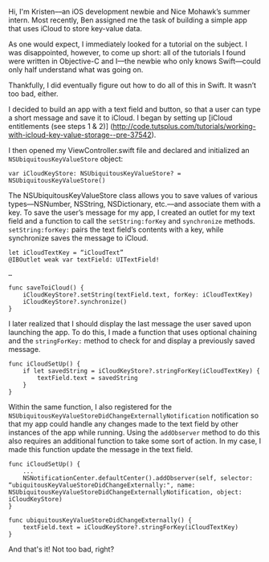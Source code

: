 Hi, I'm Kristen––an iOS development newbie and Nice Mohawk’s summer intern. Most recently, Ben assigned me the task of building a simple app that uses iCloud to store key-value data. 

As one would expect, I immediately looked for a tutorial on the subject. I was disappointed, however, to come up short: all of the tutorials I found were written in Objective-C and I––the newbie who only knows Swift––could only half understand what was going on.

Thankfully, I did eventually figure out how to do all of this in Swift. It wasn’t too bad, either.

I decided to build an app with a text field and button, so that a user can type a short message and save it to iCloud. I began by setting up [iCloud entitlements (see steps 1 & 2)] (http://code.tutsplus.com/tutorials/working-with-icloud-key-value-storage--pre-37542). 

I then opened my ViewController.swift file and declared and initialized an ```NSUbiquitousKeyValueStore``` object:

    var iCloudKeyStore: NSUbiquitousKeyValueStore? = NSUbiquitousKeyValueStore()

The NSUbiquitousKeyValueStore class allows you to save values of various types––NSNumber, NSString, NSDictionary, etc.––and associate them with a key. To save the user’s message for my app, I created an outlet for my text field and a function to call the ```setString:forKey``` and ```synchronize``` methods. ```setString:forKey:``` pairs the text field’s contents with a key, while synchronize saves the message to iCloud.

    let iCloudTextKey = “iCloudText”
    @IBOutlet weak var textField: UITextField!  
        
    …
        
    func saveToiCloud() {
        iCloudKeyStore?.setString(textField.text, forKey: iCloudTextKey)
        iCloudKeyStore?.synchronize()
    }

I later realized that I should display the last message the user saved upon launching the app. To do this, I made a function that uses optional chaining and the ```stringForKey:``` method to check for and display a previously saved message. 

    func iCloudSetUp() {
        if let savedString = iCloudKeyStore?.stringForKey(iCloudTextKey) {
            textField.text = savedString
        }
    }

Within the same function, I also registered for the ```NSUbiquitousKeyValueStoreDidChangeExternallyNotification``` notification so that my app could handle any changes made to the text field by other instances of the app while running. Using the ```addObserver``` method to do this also requires an additional function to take some sort of action. In my case, I made this function update the message in the text field.

    func iCloudSetUp() {
        ...
        NSNotificationCenter.defaultCenter().addObserver(self, selector: “ubiquitousKeyValueStoreDidChangeExternally:", name:  NSUbiquitousKeyValueStoreDidChangeExternallyNotification, object: iCloudKeyStore)
    }
      
    func ubiquitousKeyValueStoreDidChangeExternally() {
        textField.text = iCloudKeyStore?.stringForKey(iCloudTextKey)
    }

And that's it! Not too bad, right?

